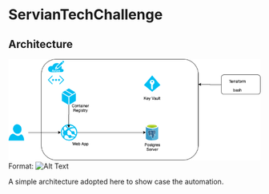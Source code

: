 # ServianTechChallenge
## Architecture
![Architecture](/Images/TechChallenge.png)
Format: ![Alt Text](url)

A simple architecture adopted here to show case the automation.